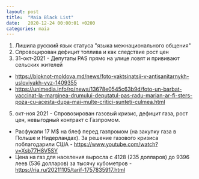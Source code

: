 ```yaml
---
layout: post
title:  "Maia Black List"
date:   2020-12-24 00:00:01 +0200
categories: maia
---
```


1. Лишила русский язык статуса "языка межнационального общения"
2. Спровоцирован дефицит топлива и как следствие рост цен
3. 31-окт-2021 - Депутаты PAS прямо на улице ловят и прививают сельских жителей
  * https://bloknot-moldova.md/news/foto-vaktsinatsii-v-antisanitarnykh-usloviyakh-vyz-1409355
  * https://unimedia.info/ro/news/13678e0545c63b9d/foto-un-barbat-vaccinat-la-marginea-drumului-deputatul-pas-radu-marian-ar-fi-sters-poza-cu-acesta-dupa-mai-multe-critici-sunteti-culmea.html
5. окт-ноя 2021 - Спровозирован газовый кризис, дефицит газа, рост цен, невыгодный контракт с Газпромом.
  * Расфукали 17 М$ на блеф перед газпромом (на закупку газа в Польше и Нидерландах). За решение газового кризиса поблагодарили США - https://www.youtube.com/watch?v=Xsb77H8V5SY
  * Цена на газ для населения выросла с 4128 (235 долларов) до 9396 леев (536 долларов) за тысячу кубометров - https://ria.ru/20211105/tarif-1757835917.html
